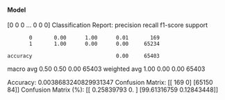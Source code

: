 #### Model
[0 0 0 ... 0 0 0]
Classification Report:
              precision    recall  f1-score   support

           0       0.00      1.00      0.01       169
           1       1.00      0.00      0.00     65234

    accuracy                           0.00     65403
   macro avg       0.50      0.50      0.00     65403
weighted avg       1.00      0.00      0.00     65403

Accuracy: 0.0038683240829931347
Confusion Matrix:
[[  169     0]
 [65150    84]]
Confusion Matrix (%):
[[ 0.25839793  0.        ]
 [99.61316759  0.12843448]]
